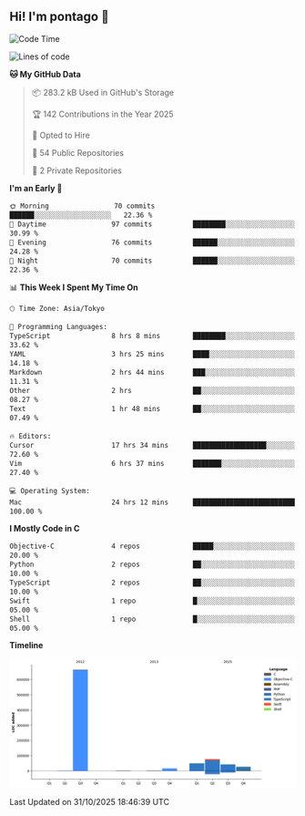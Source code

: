 ## Hi! I'm pontago 👋

<!--START_SECTION:waka-->
![Code Time](http://img.shields.io/badge/Code%20Time-726%20hrs%2037%20mins-blue)

![Lines of code](https://img.shields.io/badge/From%20Hello%20World%20I%27ve%20Written-876.7%20thousand%20lines%20of%20code-blue)

**🐱 My GitHub Data** 

> 📦 283.2 kB Used in GitHub's Storage 
 > 
> 🏆 142 Contributions in the Year 2025
 > 
> 💼 Opted to Hire
 > 
> 📜 54 Public Repositories 
 > 
> 🔑 2 Private Repositories 
 > 
**I'm an Early 🐤** 

```text
🌞 Morning                70 commits          ██████░░░░░░░░░░░░░░░░░░░   22.36 % 
🌆 Daytime                97 commits          ████████░░░░░░░░░░░░░░░░░   30.99 % 
🌃 Evening                76 commits          ██████░░░░░░░░░░░░░░░░░░░   24.28 % 
🌙 Night                  70 commits          ██████░░░░░░░░░░░░░░░░░░░   22.36 % 
```


📊 **This Week I Spent My Time On** 

```text
🕑︎ Time Zone: Asia/Tokyo

💬 Programming Languages: 
TypeScript               8 hrs 8 mins        ████████░░░░░░░░░░░░░░░░░   33.62 % 
YAML                     3 hrs 25 mins       ████░░░░░░░░░░░░░░░░░░░░░   14.18 % 
Markdown                 2 hrs 44 mins       ███░░░░░░░░░░░░░░░░░░░░░░   11.31 % 
Other                    2 hrs               ██░░░░░░░░░░░░░░░░░░░░░░░   08.27 % 
Text                     1 hr 48 mins        ██░░░░░░░░░░░░░░░░░░░░░░░   07.49 % 

🔥 Editors: 
Cursor                   17 hrs 34 mins      ██████████████████░░░░░░░   72.60 % 
Vim                      6 hrs 37 mins       ███████░░░░░░░░░░░░░░░░░░   27.40 % 

💻 Operating System: 
Mac                      24 hrs 12 mins      █████████████████████████   100.00 % 
```

**I Mostly Code in C** 

```text
Objective-C              4 repos             █████░░░░░░░░░░░░░░░░░░░░   20.00 % 
Python                   2 repos             ██░░░░░░░░░░░░░░░░░░░░░░░   10.00 % 
TypeScript               2 repos             ██░░░░░░░░░░░░░░░░░░░░░░░   10.00 % 
Swift                    1 repo              █░░░░░░░░░░░░░░░░░░░░░░░░   05.00 % 
Shell                    1 repo              █░░░░░░░░░░░░░░░░░░░░░░░░   05.00 % 
```



**Timeline**

![Lines of Code chart](https://raw.githubusercontent.com/pontago/pontago/main/assets/bar_graph.png)


 Last Updated on 31/10/2025 18:46:39 UTC
<!--END_SECTION:waka-->
